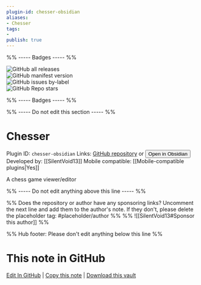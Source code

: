 ```yaml
---
plugin-id: chesser-obsidian
aliases:
- Chesser
tags: 
- 
publish: true
---
```


%% ----- Badges ----- %%

![GitHub all releases](https://img.shields.io/github/downloads/SilentVoid13/Chesser/total?color=573E7A&logo=github&style=for-the-badge)   
![GitHub manifest version](https://img.shields.io/github/manifest-json/v/SilentVoid13/Chesser?color=573E7A&logo=github&style=for-the-badge)   
![GitHub issues by-label](https://img.shields.io/github/issues/SilentVoid13/Chesser/help%20wanted?color=573E7A&logo=github&style=for-the-badge)   
![GitHub Repo stars](https://img.shields.io/github/stars/SilentVoid13/Chesser?color=573E7A&logo=github&style=for-the-badge)

%% ----- Badges ----- %%

%% ----- Do not edit this section ----- %%

# Chesser

Plugin ID: `chesser-obsidian`
Links: [GitHub repository](https://github.com/SilentVoid13/Chesser) or [<button id=HH>Open in Obsidian</button>](obsidian://goto-plugin?id=chesser-obsidian)
Developed by: [[SilentVoid13]]
Mobile compatible: [[Mobile-compatible plugins|Yes]]

A chess game viewer/editor

%% ----- Do not edit anything above this line ----- %% 

%% Does the repository or author have any sponsoring links? Uncomment the next line and add them to the author's note. If they don't, please delete the placeholder tag: #placeholder/author %%
%% ![[SilentVoid13#Sponsor this author]] %%

%% Hub footer: Please don't edit anything below this line %%

# This note in GitHub

<span class="git-footer">[Edit In GitHub](https://github.dev/obsidian-community/obsidian-hub/blob/main/02%20-%20Community%20Expansions/02.05%20All%20Community%20Expansions/Plugins/chesser-obsidian.md "git-hub-edit-note") | [Copy this note](https://raw.githubusercontent.com/obsidian-community/obsidian-hub/main/02%20-%20Community%20Expansions/02.05%20All%20Community%20Expansions/Plugins/chesser-obsidian.md "git-hub-copy-note") | [Download this vault](https://github.com/obsidian-community/obsidian-hub/archive/refs/heads/main.zip "git-hub-download-vault") </span>
